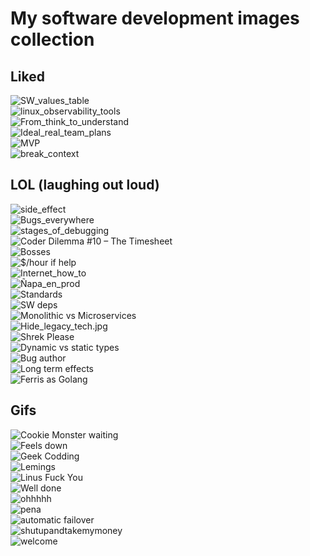 My software development images collection
==========================================

Liked
-------

![SW_values_table](SW_values_table.jpg)  
![linux_observability_tools](linux_perf_tools_full.svg)  
![From_think_to_understand](From_think_to_understand.jpg)  
![Ideal_real_team_plans](Ideal_real_team_plans.png)  
![MVP](MVP.png)  
![break_context](break_context.jpg)  


LOL (laughing out loud)
-------------------------

![side_effect](LOL/side_effect.jpg)  
![Bugs_everywhere](LOL/Bugs_everywhere.jpg)  
![stages_of_debugging](LOL/stages_of_debugging.jpg)  
![Coder Dilemma #10 – The Timesheet](LOL/timesheet.jpg)  
![Bosses](LOL/Bosses.gif)  
![$/hour if help](LOL/Cost.jpg)  
![Internet_how_to](LOL/Internet_how_to.jpg)  
![Ñapa_en_prod](LOL/Ñapa_en_prod.jpg)  
![Standards](LOL/Standards.png)  
![SW deps](LOL/dependency.png)  
![Monolithic vs Microservices](LOL/Monolithic_vs_microservices.jpg)  
![Hide_legacy_tech.jpg](LOL/Hide_legacy_tech.jpg)  
![Shrek Please](LOL/Please.jpg)  
![Dynamic vs static types](LOL/dynamic_vs_static_types.jpg)  
![Bug author](LOL/bug_author.jpg)  
![Long term effects](LOL/long-term-effects.jpg)  
![Ferris as Golang](https://github.com/mkrl/misbrands/blob/master/ferris.svg)  


Gifs
------

![Cookie Monster waiting](gifs/Cookie_Monster_waiting.gif)  
![Feels down](gifs/Feels_down.gif)  
![Geek Codding](gifs/Geek_Codding.gif)  
![Lemings](gifs/Lemings.gif)  
![Linus Fuck You](gifs/Linus_Fuck_You.gif)  
![Well done](gifs/Well_done.gif)  
![ohhhhh](gifs/ohhhhh.gif)  
![pena](gifs/pena.gif)  
![automatic failover](gifs/automatic-failover.gif)  
![shutupandtakemymoney](gifs/shutupandtakemymoney.gif)  
![welcome](gifs/welcome.gif)  
